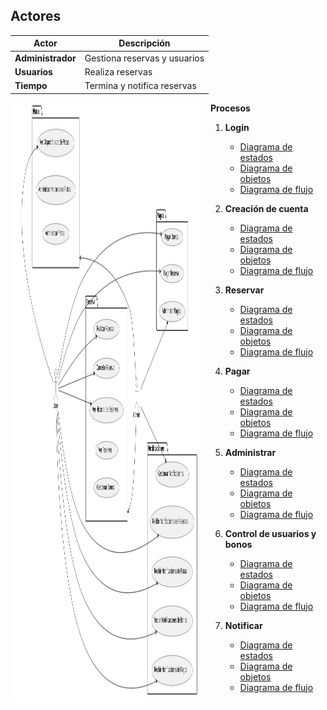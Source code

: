 ## Actores

| Actor             | Descripción                  |
| ----------------- | ---------------------------- |
| **Administrador** | Gestiona reservas y usuarios |
| **Usuarios**      | Realiza reservas             |
| **Tiempo**        | Termina y notifica reservas  |

<div style="display: flex">
  <img src="CasoDeUsoSVG.svg" alt="Imagen" style="width: 300px;margin-right: 20px;">
  
  <div><figcaption><strong>Procesos</strong></figcaption>
  
  1. **Login**
     - [Diagrama de estados](Procesos/CduLogin/DiagramaDeEstados.svg)
     - [Diagrama de objetos](Procesos/CduLogin/DiagramaDeObjetos.svg)
     - [Diagrama de flujo](Procesos/CduLogin/DiagramaDeFlujo.svg)

2. **Creación de cuenta**

   - [Diagrama de estados](Procesos/CduCreacionDeCuenta/DiagramaDeEstados.svg)
   - [Diagrama de objetos](Procesos/CduCreacionDeCuenta/DiagramaDeObjetos.svg)
   - [Diagrama de flujo](Procesos/CduCreacionDeCuenta/DiagramaDeFlujo.svg)

3. **Reservar**

   - [Diagrama de estados](Procesos/CduReservar/diagramaDeEstados.svg)
   - [Diagrama de objetos](Procesos/CduReservar/diagramaDeObjetos.svg)
   - [Diagrama de flujo](Procesos/CduReservar/diagramaDeFlujo.svg)

4. **Pagar**

   - [Diagrama de estados](Procesos/CduPagar/DiagramaDeEstados.svg)
   - [Diagrama de objetos](Procesos/CduPagar/DiagramaDeObjetos.svg)
   - [Diagrama de flujo](Procesos/CduPagar/DiagramaDeFlujo.svg)

5. **Administrar**

   - [Diagrama de estados](Procesos/CduAdministrar/DiagramaDeEstados.svg)
   - [Diagrama de objetos](Procesos/CduAdministrar/DiagramaDeObjetos.svg)
   - [Diagrama de flujo](Procesos/CduAdministrar/DiagramaDeFlujo.svg)

6. **Control de usuarios y bonos**

   - [Diagrama de estados](Procesos/CduGestionar/DiagramaDeEstados.svg)
   - [Diagrama de objetos](Procesos/CduGestionar/DiagramaDeObjetos.svg)
   - [Diagrama de flujo](Procesos/CduGestionar/DiagramaDeFlujo.svg)

7. **Notificar**
   - [Diagrama de estados](Procesos/CduNotificar/diagramaDeEstados.svg)
   - [Diagrama de objetos](Procesos/CduNotificar/diagramaDeObjetos.svg)
   - [Diagrama de flujo](Procesos/CduNotificar/diagramaDeFlujo.svg)</div>

</div>
